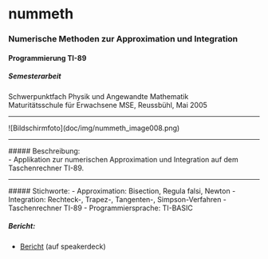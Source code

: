 
# nummeth

### Numerische Methoden zur Approximation und Integration
#### Programmierung TI-89

##### Semesterarbeit

Schwerpunktfach Physik und Angewandte Mathematik<br>
Maturitätsschule für Erwachsene MSE, Reussbühl, Mai 2005
<hr>
![Bildschirmfoto](doc/img/nummeth_image008.png)
<hr>
##### Beschreibung:<br>
- Applikation zur numerischen Approximation und Integration auf dem Taschenrechner TI-89.

<hr>
##### Stichworte:
- Approximation: Bisection, Regula falsi, Newton
- Integration: Rechteck-, Trapez-, Tangenten-, Simpson-Verfahren
- Taschenrechner TI-89
- Programmiersprache: TI-BASIC

##### Bericht:
- <a target="_blank" href="https://speakerdeck.com/brugr9/numerische-methoden-approximation-und-integration-bericht">Bericht</a> (auf speakerdeck)
